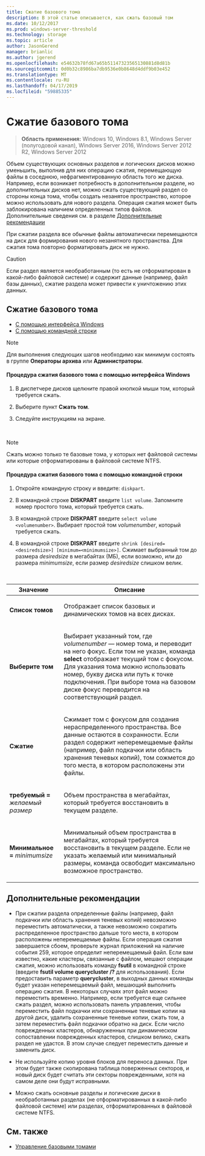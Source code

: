 ```yaml
---
title: Сжатие базового тома
description: В этой статье описывается, как сжать базовый том
ms.date: 10/12/2017
ms.prod: windows-server-threshold
ms.technology: storage
ms.topic: article
author: JasonGerend
manager: brianlic
ms.author: jgerend
ms.openlocfilehash: e54632b78fd67a65b51147323565130881d8d81b
ms.sourcegitcommit: 0d0b32c8986ba7db9536e0b8648d4ddf9b03e452
ms.translationtype: MT
ms.contentlocale: ru-RU
ms.lasthandoff: 04/17/2019
ms.locfileid: "59885335"
---
```

# <a name="shrink-a-basic-volume"></a>Сжатие базового тома

> **Область применения:** Windows 10, Windows 8.1, Windows Server (полугодовой канал), Windows Server 2016, Windows Server 2012 R2, Windows Server 2012

Объем существующих основных разделов и логических дисков можно уменьшить, выполнив для них операцию сжатия, перемещающую файлы в соседнюю, нефрагментированную область того же диска. Например, если возникает потребность в дополнительном разделе, но дополнительных дисков нет, можно сжать существующий раздел со стороны конца тома, чтобы создать незанятое пространство, которое можно использовать для нового раздела. Операция сжатия может быть заблокирована наличием определенных типов файлов. Дополнительные сведения см. в разделе [Дополнительные рекомендации](#addcon) 

При сжатии раздела все обычные файлы автоматически перемещаются на диск для формирования нового незанятного пространства. Для сжатия тома повторно форматировать диск не нужно.

> [!CAUTION]
> Если раздел является необработанным (то есть не отформатирован в какой-либо файловой системе) и содержит данные (например, файл базы данных), сжатие раздела может привести к уничтожению этих данных.

## <a name="shrinking-a-basic-volume"></a>Сжатие базового тома

-   [С помощью интерфейса Windows](#BKMK_WINUI)
-   [С помощью командной строки](#BKMK_CMD)

> [!NOTE]
> Для выполнения следующих шагов необходимо как минимум состоять в группе **Операторы архива** или **Администраторы**.

<a id="BKMK_WINUI"></a>
#### <a name="to-shrink-a-basic-volume-using-the-windows-interface"></a>Процедура сжатия базового тома с помощью интерфейса Windows

1.  В диспетчере дисков щелкните правой кнопкой мыши том, который требуется сжать.

2.  Выберите пункт **Сжать том**.

3.  Следуйте инструкциям на экране.

<br />

> [!NOTE]
> Сжать можно только те базовые тома, у которых нет файловой системы или которые отформатированы в файловой системе NTFS.

<a id="BKMK_CMD"></a>
#### <a name="to-shrink-a-basic-volume-using-a-command-line"></a>Процедура сжатия базового тома с помощью командной строки

1.  Откройте командную строку и введите: `diskpart`.

2.  В командной строке **DISKPART** введите `list volume`. Запомните номер простого тома, который требуется сжать.

3.  В командной строке **DISKPART** введите `select volume <volumenumber>`. Выбирает простой том *volumenumber*, который требуется сжать.

4.  В командной строке **DISKPART** введите `shrink [desired=<desiredsize>] [minimum=<minimumsize>]`. Сжимает выбранный том до размера *desiredsize* в мегабайтах (МБ), если возможно, или до размера *minimumsize*, если размер *desiredsize* слишком велик.

<br />

| Значение | Описание|
|---|---|
| <p>**Список томов**</p> | <p>Отображает список базовых и динамических томов на всех дисках.</p>|
| <p>**Выберите том**</p> | <p>Выбирает указанный том, где <em>volumenumber</em> — номер тома, и переводит на него фокус. Если том не указан, команда **select** отображает текущий том с фокусом. Для указания тома можно использовать номер, букву диска или путь к точке подключения. При выборе тома на базовом диске фокус переводится на соответствующий раздел.</p> |
| <p>**Сжатие**</p> | <p>Сжимает том с фокусом для создания нераспределенного пространства. Все данные остаются в сохранности. Если раздел содержит неперемещаемые файлы (например, файл подкачки или область хранения теневых копий), том сожмется до того места, в котором расположены эти файлы. |
| <p>**требуемый =** <em>желаемый размер</em></p> | <p>Объем пространства в мегабайтах, который требуется восстановить в текущем разделе.</p> |
| <p>**Минимальное =** <em>minimumsize</em></p> | <p>Минимальный объем пространства в мегабайтах, который требуется восстановить в текущем разделе. Если не указать желаемый или минимальный размеры, команда освободит максимально возможное пространство.</p> 

<a id="addcon"></a>

## <a name="additional-considerations"></a>Дополнительные рекомендации

-   При сжатии раздела определенные файлы (например, файл подкачки или область хранения теневых копий) невозможно переместить автоматически, а также невозможно сократить распределенное пространство дальше того места, в котором расположены неперемещаемые файлы. Если операция сжатия завершается сбоем, проверьте журнал приложений на наличие события 259, которое определит неперемещаемый файл. Если вам известно, какие кластеры, связанные с файлом, мешают операции сжатия, можно использовать команду **fsutil** в командной строке (введите **fsutil volume querycluster /?** для использования). Если предоставить параметр **querycluster**, в выходных данных команды будет указан неперемещаемый файл, мешающий выполнить операцию сжатия.
В некоторых случаях этот файл можно переместить временно. Например, если требуется еще сильнее сжать раздел, можно использовать панель управления, чтобы переместить файл подкачки или сохраненные теневые копии на другой диск, удалить сохраненные теневые копии, сжать том, а затем переместить файл подкачки обратно на диск. Если число поврежденных кластеров, обнаруженных при динамическом сопоставлении поврежденных кластеров, слишком велико, сжать раздел не удастся. В этом случае следует переместить данные и заменить диск.

-  Не используйте копию уровня блоков для переноса данных. При этом будет также скопирована таблица поверженных секторов, и новый диск будет считать эти секторы поврежденными, хотя на самом деле они будут исправными.

-   Можно сжать основные разделы и логические диски в необработанных разделах (не отформатированных в какой-либо файловой системе) или разделах, отформатированных в файловой системе NTFS.

## <a name="see-also"></a>См. также

-   [Управление базовыми томами](manage-basic-volumes.md)